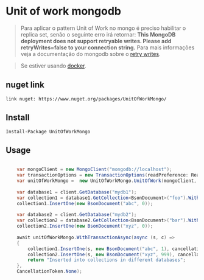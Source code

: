 # Unit of work mongodb

> Para aplicar o pattern Unit of Work no mongo é preciso habilitar o replica set, senão o seguinte erro irá retornar:
> **This MongoDB deployment does not support retryable writes. Please add retryWrites=false to your connection string.**
> Para mais informações veja a documentação do mongodb sobre o [retry writes](https://docs.mongodb.com/manual/core/retryable-writes/).

> Se estiver usando [docker](https://github.com/docker-library/mongo/issues/55).

## nuget link
    link nuget: https://www.nuget.org/packages/UnitOfWorkMongo/

## Install
   
    Install-Package UnitOfWorkMongo
    
## Usage

```csharp

    var mongoClient = new MongoClient("mongodb://localhost");
    var transactionOptions = new TransactionOptions(readPreference: ReadPreference.Primary, readConcern: ReadConcern.Local, writeConcern: WriteConcern.WMajority);
    var unitOfWorkMongo =  new UnitOfWorkMongo.UnitOfWork(mongoClient, transactionOptions); 
    
    var database1 = client.GetDatabase("mydb1");
    var collection1 = database1.GetCollection<BsonDocument>("foo").WithWriteConcern(WriteConcern.WMajority);
    collection1.InsertOne(new BsonDocument("abc", 0));
    
    var database2 = client.GetDatabase("mydb2");
    var collection2 = database2.GetCollection<BsonDocument>("bar").WithWriteConcern(WriteConcern.WMajority);
    collection2.InsertOne(new BsonDocument("xyz", 0));
    
    await unitOfWorkMongo.WithTransactionAsync(async (s, c) =>
    {
    	collection1.InsertOne(s, new BsonDocument("abc", 1), cancellationToken: ct);
    	collection2.InsertOne(s, new BsonDocument("xyz", 999), cancellationToken: ct);
    	return "Inserted into collections in different databases";
    },
    CancellationToken.None);
```
